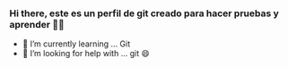 ### Hi there, este es un perfil de git creado para hacer pruebas y aprender 👋🔭

- 🌱 I’m currently learning ... Git 
- 🤔 I’m looking for help with ... git 😄 



<!--
**BckOffice27/BckOffice27** is a ✨ _special_ ✨ repository because its `README.md` (this file) appears on your GitHub profile.

Here are some ideas to get you started:

- 🔭 I’m currently working on ...
- 🌱 I’m currently learning ...
- 👯 I’m looking to collaborate on ...
- 🤔 I’m looking for help with ...
- 💬 Ask me about ...
- 📫 How to reach me: ...
- 😄 Pronouns: ...
- ⚡ Fun fact: ...

comandos usados en GIT 

$ git config --global user.name "John Doe"
$ git config --global user.email johndoe@example.com

crea llaves SSH con protocolo ed25519
ssh-keygen -t ed25519 -C "bckofficezte@gmail.com"

Prueba conexion GIT 
ssh -T git@github.com

agregamos el correo a la llave ssh y para hacer pruebas de push 
 
-->